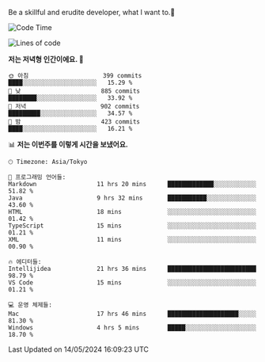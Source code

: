 Be a skillful and erudite developer, what I want to.👶

<!--START_SECTION:waka-->
![Code Time](http://img.shields.io/badge/Code%20Time-801%20hrs%2038%20mins-blue)

![Lines of code](https://img.shields.io/badge/%EC%A0%80%EB%8A%94%20%EC%97%AC%ED%83%9C%EA%B9%8C%EC%A7%80%20-1.7%20million%20%EC%A4%84%EC%9D%98%20%EC%BD%94%EB%93%9C%EB%A5%BC%20%EC%9E%91%EC%84%B1%ED%96%88%EC%96%B4%EC%9A%94.-blue)

**저는 저녁형 인간이에요. 🦉** 

```text
🌞 아침                     399 commits         ████░░░░░░░░░░░░░░░░░░░░░   15.29 % 
🌆 낮　                     885 commits         ████████░░░░░░░░░░░░░░░░░   33.92 % 
🌃 저녁                     902 commits         █████████░░░░░░░░░░░░░░░░   34.57 % 
🌙 밤　                     423 commits         ████░░░░░░░░░░░░░░░░░░░░░   16.21 % 
```


📊 **저는 이번주를 이렇게 시간을 보냈어요.** 

```text
🕑︎ Timezone: Asia/Tokyo

💬 프로그래밍 언어들: 
Markdown                 11 hrs 20 mins      █████████████░░░░░░░░░░░░   51.82 % 
Java                     9 hrs 32 mins       ███████████░░░░░░░░░░░░░░   43.60 % 
HTML                     18 mins             ░░░░░░░░░░░░░░░░░░░░░░░░░   01.42 % 
TypeScript               15 mins             ░░░░░░░░░░░░░░░░░░░░░░░░░   01.21 % 
XML                      11 mins             ░░░░░░░░░░░░░░░░░░░░░░░░░   00.90 % 

🔥 에디터들: 
Intellijidea             21 hrs 36 mins      █████████████████████████   98.79 % 
VS Code                  15 mins             ░░░░░░░░░░░░░░░░░░░░░░░░░   01.21 % 

💻 운영 체제들: 
Mac                      17 hrs 46 mins      ████████████████████░░░░░   81.30 % 
Windows                  4 hrs 5 mins        █████░░░░░░░░░░░░░░░░░░░░   18.70 % 
```


 Last Updated on 14/05/2024 16:09:23 UTC
<!--END_SECTION:waka-->
